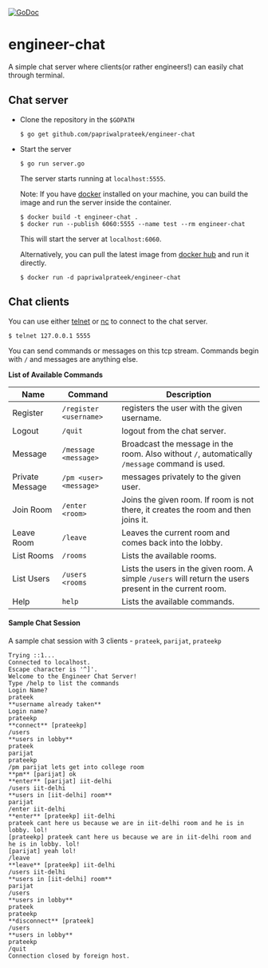 [![GoDoc](https://godoc.org/github.com/papriwalprateek/engineer-chat?status.png)](https://godoc.org/github.com/papriwalprateek/engineer-chat)

# engineer-chat

A simple chat server where clients(or rather engineers!) can easily chat through terminal.

## Chat server

- Clone the repository in the `$GOPATH`
  ```
  $ go get github.com/papriwalprateek/engineer-chat
  ```

- Start the server
  ```
  $ go run server.go
  ```
  The server starts running at `localhost:5555`.

  Note: If you have [docker](https://www.docker.com/) installed on your machine, you can build the image and run the server inside the container.
  ```
  $ docker build -t engineer-chat .
  $ docker run --publish 6060:5555 --name test --rm engineer-chat
  ```
  This will start the server at `localhost:6060`.

  Alternatively, you can pull the latest image from [docker hub](https://hub.docker.com/r/papriwalprateek/engineer-chat/) and run it directly.
  ```
  $ docker run -d papriwalprateek/engineer-chat
  ```

## Chat clients
You can use either [telnet](http://linux.die.net/man/1/telnet) or [nc](http://linux.die.net/man/1/nc) to connect to the chat server.
```
$ telnet 127.0.0.1 5555
```

You can send commands or messages on this tcp stream. Commands begin with `/` and messages are anything else.

**List of Available Commands**

|Name           |Command               |Description
|---------------|----------------------|------------------------------------------- 
|Register       |`/register <username>`|registers the user with the given username.
|Logout         |`/quit`               |logout from the chat server.
|Message        |`/message <message>`  |Broadcast the message in the room. Also without `/`, automatically `/message` command is used.
|Private Message|`/pm <user> <message>`|messages privately to the given user.
|Join Room      |`/enter <room>`      |Joins the given room. If room is not there, it creates the room and then joins it.
|Leave Room     |`/leave`            |Leaves the current room and comes back into the lobby.
|List Rooms     |`/rooms`            |Lists the available rooms.
|List Users     |`/users <rooms`     |Lists the users in the given room. A simple `/users` will return the users present in the current room.
|Help           |`help`              |Lists the available commands.

#### Sample Chat Session
A sample chat session with 3 clients - `prateek`, `parijat`, `prateekp`

```
Trying ::1...
Connected to localhost.
Escape character is '^]'.
Welcome to the Engineer Chat Server!
Type /help to list the commands
Login Name?
prateek
**username already taken**
Login name?
prateekp
**connect** [prateekp] 
/users
**users in lobby**
prateek
parijat
prateekp
/pm parijat lets get into college room
**pm** [parijat] ok
**enter** [parijat] iit-delhi
/users iit-delhi
**users in [iit-delhi] room**
parijat
/enter iit-delhi
**enter** [prateekp] iit-delhi
prateek cant here us because we are in iit-delhi room and he is in lobby. lol!
[prateekp] prateek cant here us because we are in iit-delhi room and he is in lobby. lol!
[parijat] yeah lol!
/leave
**leave** [prateekp] iit-delhi
/users iit-delhi
**users in [iit-delhi] room**
parijat
/users
**users in lobby**
prateek
prateekp
**disconnect** [prateek] 
/users
**users in lobby**
prateekp
/quit
Connection closed by foreign host.
```
